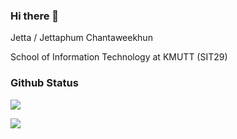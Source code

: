 ### Hi there 👋

Jetta / Jettaphum Chantaweekhun

School of Information Technology at KMUTT (SIT29)

### Github Status

![](http://github-profile-summary-cards.vercel.app/api/cards/profile-details?username=jet1a&theme=apprentice)

![](http://github-profile-summary-cards.vercel.app/api/cards/repos-per-language?username=jet1a&theme=apprentice)


